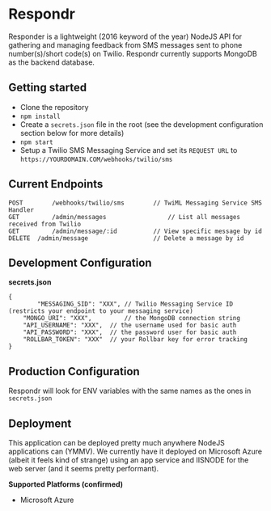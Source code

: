 # Respondr
Responder is a lightweight (2016 keyword of the year) NodeJS API for gathering and managing feedback from SMS messages sent to phone number(s)/short code(s) on Twilio. Respondr currently supports MongoDB as the backend database.

## Getting started

- Clone the repository
- `npm install`
- Create a `secrets.json` file in the root (see the development configuration section below for more details)
- `npm start`
- Setup a Twilio SMS Messaging Service and set its `REQUEST URL` to `https://YOURDOMAIN.COM/webhooks/twilio/sms`

## Current Endpoints
```
POST		/webhooks/twilio/sms		// TwiML Messaging Service SMS Handler
GET			/admin/messages					// List all messages received from Twilio
GET			/admin/message/:id			// View specific message by id
DELETE	/admin/message					// Delete a message by id
```

## Development Configuration
**secrets.json**
```
{
		"MESSAGING_SID": "XXX", // Twilio Messaging Service ID (restricts your endpoint to your messaging service)
    "MONGO_URI": "XXX", 		// the MongoDB connection string
    "API_USERNAME": "XXX", 	// the username used for basic auth
    "API_PASSWORD": "XXX", 	// the password user for basic auth
    "ROLLBAR_TOKEN": "XXX" 	// your Rollbar key for error tracking
}
```

## Production Configuration
Respondr will look for ENV variables with the same names as the ones in `secrets.json`

## Deployment
This application can be deployed pretty much anywhere NodeJS applications can (YMMV). We currently have it deployed on Microsoft Azure (albeit it feels kind of strange) using an app service and IISNODE for the web server (and it seems pretty performant).

**Supported Platforms (confirmed)**

- Microsoft Azure